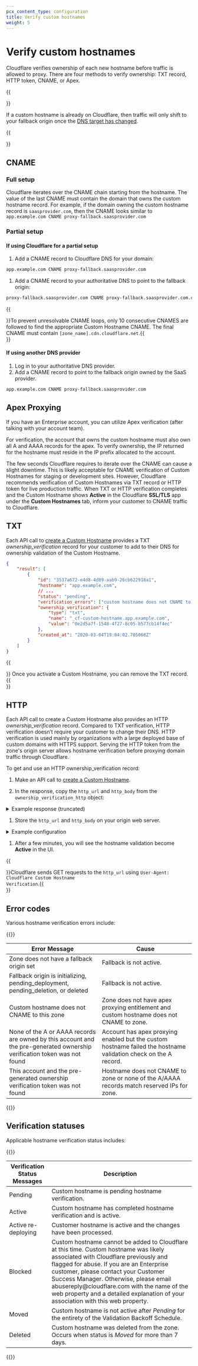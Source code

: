 ```yaml
---
pcx_content_type: configuration
title: Verify custom hostnames
weight: 5
---
```


# Verify custom hostnames

Cloudflare verifies ownership of each new hostname before traffic is allowed to proxy. There are four methods to verify ownership: TXT record, HTTP token, CNAME, or Apex.

{{<Aside type="note">}}

If a custom hostname is already on Cloudflare, then traffic will only shift to your fallback origin once the [DNS target has changed](/cloudflare-for-saas/start/getting-started/#step-5--have-customer-create-a-cname-record).

{{</Aside>}}

## CNAME

### Full setup

Cloudflare iterates over the CNAME chain starting from the hostname. The value of the last CNAME must contain the domain that owns the custom hostname record. For example, if the domain owning the custom hostname record is `saasprovider.com`, then the CNAME looks similar to `app.example.com CNAME proxy-fallback.saasprovider.com`

### Partial setup

#### If using Cloudflare for a partial setup

1.  Add a CNAME record to Cloudflare DNS for your domain:

```txt
app.example.com CNAME proxy-fallback.saasprovider.com
```

1.  Add a CNAME record to your authoritative DNS to point to the fallback origin:

```txt
proxy-fallback.saasprovider.com CNAME proxy-fallback.saasprovider.com.cdn.cloudflare.net
```

{{<Aside type="warning">}}To prevent unresolvable CNAME loops, only 10 consecutive CNAMES are followed to find the appropriate Custom Hostname CNAME. The final CNAME must contain <code class="InlineCode">[zone_name].cdn.cloudflare.net</code>.{{</Aside>}}

#### If using another DNS provider

1.  Log in to your authoritative DNS provider.
2.  Add a CNAME record to point to the fallback origin owned by the SaaS provider.

```txt
app.example.com CNAME proxy-fallback.saasprovider.com
```

## Apex Proxying

If you have an Enterprise account, you can utilize Apex verification (after talking with your account team).

For verification, the account that owns the custom hostname must also own all A and AAAA records for the apex. To verify ownership, the IP returned for the hostname must reside in the IP prefix allocated to the account.

The few seconds Cloudflare requires to iterate over the CNAME can cause a slight downtime. This is likely acceptable for CNAME verification of Custom Hostnames for staging or development sites. However, Cloudflare recommends verification of Custom Hostnames via TXT record or HTTP token for live production traffic. When TXT or HTTP verification completes and the Custom Hostname shows **Active** in the Cloudflare **SSL/TLS** app under the **Custom Hostnames** tab, inform your customer to CNAME traffic to Cloudflare.

## TXT

Each API call to [create a Custom Hostname](https://api.cloudflare.com/#custom-hostname-for-a-zone-create-custom-hostname) provides a TXT _ownership_verification_ record for your customer to add to their DNS for ownership validation of the Custom Hostname.

```json
{
	"result": [
		{
			"id": "3537a672-e4d8-4d89-aab9-26cb622918a1",
			"hostname": "app.example.com",
			// ...
			"status": "pending",
			"verification_errors": ["custom hostname does not CNAME to this zone."],
			"ownership_verification": {
				"type": "txt",
				"name": "_cf-custom-hostname.app.example.com",
				"value": "0e2d5a7f-1548-4f27-8c05-b577cb14f4ec"
			},
			"created_at": "2020-03-04T19:04:02.705068Z"
		}
	]
}
```

{{<Aside type="note">}}
Once you activate a Custom Hostname, you can remove the TXT record.
{{</Aside>}}

## HTTP

Each API call to create a Custom Hostname also provides an HTTP _ownership_verification_ record. Compared to TXT verification, HTTP verification doesn’t require your customer to change their DNS. HTTP verification is used mainly by organizations with a large deployed base of custom domains with HTTPS support. Serving the HTTP token from the zone's origin server allows hostname verification before proxying domain traffic through Cloudflare.

To get and use an HTTP ownership_verification record:

1.  Make an API call to [create a Custom Hostname](https://api.cloudflare.com/#custom-hostname-for-a-zone-create-custom-hostname).

2.  In the response, copy the `http_url` and `http_body` from the `ownership_verification_http` object:

  <details>
  <summary>Example response (truncated)</summary>
  <div>

```json
{
	"result": [
		{
			"id": "24c8c68e-bec2-49b6-868e-f06373780630",
			"hostname": "app.example.com",
			// ...
			"ownership_verification_http": {
				"http_url": "http://app.example.com/.well-known/cf-custom-hostname-challenge/24c8c68e-bec2-49b6-868e-f06373780630",
				"http_body": "48b409f6-c886-406b-8cbc-0fbf59983555"
			},
			"created_at": "2020-03-04T20:06:04.117122Z"
		}
	]
}
```

  </div>
  </details>

1.  Store the `http_url` and `http_body` on your origin web server.

  <details>
  <summary>Example configuration</summary>
  <div>

    location "/.well-known/cf-custom-hostname-challenge/24c8c68e-bec2-49b6-868e-f06373780630" {
      return 200 "48b409f6-c886-406b-8cbc-0fbf59983555\n";
    }

  </div>
  </details>

1.  After a few minutes, you will see the hostname validation become **Active** in the UI.

{{<Aside>}}Cloudflare sends GET requests to the <code>http_url</code> using <code>User-Agent: Cloudflare Custom Hostname Verification</code>.{{</Aside>}}

## Error codes

Various hostname verification errors include:

{{<table-wrap>}}

<table style='table-layout:fixed; width:100%'>
<thead>
<tr>
<th>Error Message</th>
<th>Cause</th>
</tr>
</thead>
<tbody>
<tr>
<td style='width:50%; word-wrap:break-word; white-space:normal'>Zone does not have a fallback origin set</td>
<td>Fallback is not active.</td>
</tr>
<tr>
<td style='width:50%; word-wrap:break-word; white-space:normal'>Fallback origin is initializing, pending_deployment, pending_deletion, or deleted</td>
<td>Fallback is not active.</td>
</tr>
<tr>
<td style='width:50%; word-wrap:break-word; white-space:normal'>Custom hostname does not CNAME to this zone</td>
<td>Zone does not have apex proxying entitlement and custom hostname does not CNAME to zone.</td>
</tr>
<tr>
<td style='width:50%; word-wrap:break-word; white-space:normal'>None of the A or AAAA records are owned by this account and the pre-generated ownership verification token was not found</td>
<td>Account has apex proxying enabled but the custom hostname failed the hostname validation check on the A record.</td>
</tr>
<tr>
<td style='width:50%; word-wrap:break-word; white-space:normal'>This account and the pre-generated ownership verification token was not found</td>
<td>Hostname does not CNAME to zone or none of the A/AAAA records match reserved IPs for zone.</td>
</tr>
</tbody>
</table>
{{</table-wrap>}}

## Verification statuses

Applicable hostname verification status includes:

{{<table-wrap>}}

<table>
<thead>
<tr>
<th>Verification Status Messages</th>
<th>Description</th>
</tr>
</thead>
<tbody>
<tr>
<td>Pending</td>
<td>Custom hostname is pending hostname verification.</td>
</tr>
<tr>
<td>Active</td>
<td>Custom hostname has completed hostname verification and is active.</td>
</tr>
<tr>
<td>Active re-deploying</td>
<td>Customer hostname is active and the changes have been processed.</td>
</tr>
<tr>
<td>Blocked</td>
<td>Custom hostname cannot be added to Cloudflare at this time. Custom hostname was likely associated with Cloudflare previously and flagged for abuse. If you are an Enterprise customer, please contact your Customer Success Manager. Otherwise, please email abusereply@cloudflare.com with the name of the web property and a detailed explanation of your association with this web property.</td>
</tr>
<tr>
<td>Moved</td>
<td>Custom hostname is not active after <em>Pending</em> for the entirety of the Validation Backoff Schedule.</td>
</tr>
<tr>
<td>Deleted</td>
<td>Custom hostname was deleted from the zone. Occurs when status is <em>Moved</em> for more than 7 days.</td>
</tr>
</tbody>
</table>
{{</table-wrap>}}
